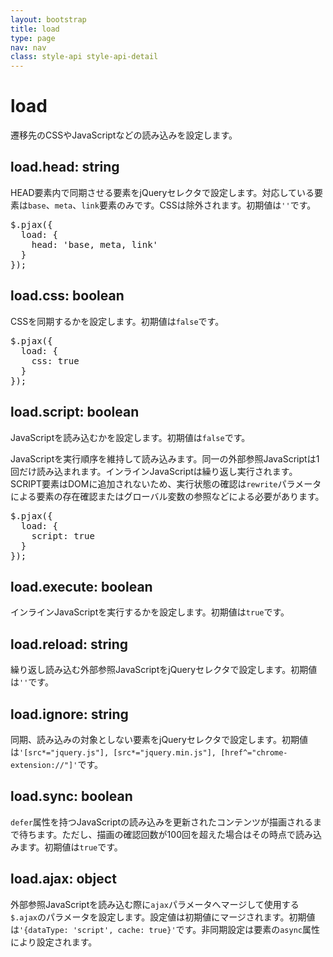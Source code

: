 ```yaml
---
layout: bootstrap
title: load
type: page
nav: nav
class: style-api style-api-detail
---
```


# load
遷移先のCSSやJavaScriptなどの読み込みを設定します。

## load.head: string
HEAD要素内で同期させる要素をjQueryセレクタで設定します。対応している要素は`base`、`meta`、`link`要素のみです。CSSは除外されます。初期値は`''`です。

<pre class="sh brush: js;">
$.pjax({
  load: {
    head: 'base, meta, link'
  }
});
</pre>

## load.css: boolean
CSSを同期するかを設定します。初期値は`false`です。

<pre class="sh brush: js;">
$.pjax({
  load: {
    css: true
  }
});
</pre>

## load.script: boolean
JavaScriptを読み込むかを設定します。初期値は`false`です。

JavaScriptを実行順序を維持して読み込みます。同一の外部参照JavaScriptは1回だけ読み込まれます。インラインJavaScriptは繰り返し実行されます。SCRIPT要素はDOMに追加されないため、実行状態の確認は`rewrite`パラメータによる要素の存在確認またはグローバル変数の参照などによる必要があります。

<pre class="sh brush: js;">
$.pjax({
  load: {
    script: true
  }
});
</pre>

## load.execute: boolean
インラインJavaScriptを実行するかを設定します。初期値は`true`です。

## load.reload: string
繰り返し読み込む外部参照JavaScriptをjQueryセレクタで設定します。初期値は`''`です。

## load.ignore: string
同期、読み込みの対象としない要素をjQueryセレクタで設定します。初期値は`'[src*="jquery.js"], [src*="jquery.min.js"], [href^="chrome-extension://"]'`です。

## load.sync: boolean
`defer`属性を持つJavaScriptの読み込みを更新されたコンテンツが描画されるまで待ちます。ただし、描画の確認回数が100回を超えた場合はその時点で読み込みます。初期値は`true`です。

## load.ajax: object
外部参照JavaScriptを読み込む際に`ajax`パラメータへマージして使用する`$.ajax`のパラメータを設定します。設定値は初期値にマージされます。初期値は`'{dataType: 'script', cache: true}'`です。非同期設定は要素の`async`属性により設定されます。
